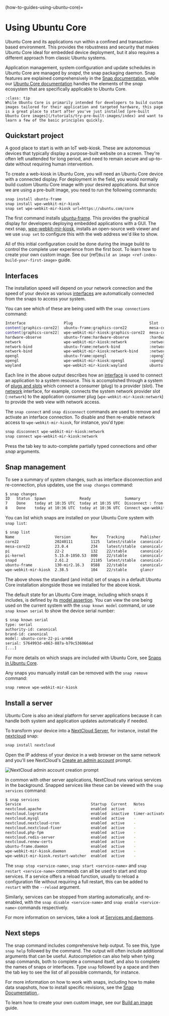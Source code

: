 (how-to-guides-using-ubuntu-core)=
# Using Ubuntu Core

Ubuntu Core and its applications run within a confined and transaction-based environment. This provides the robustness and security that makes Ubuntu Core ideal for embedded device deployment, but it also requires a different approach from classic Ubuntu systems. 

Application management, system configuration and update schedules in Ubuntu Core are managed by *snapd*, the snap packaging daemon. Snap features are explained comprehensively in the [Snap documentation](https://snapcraft.io/docs), while our [Ubuntu Core documentation](https://ubuntu.com/core/docs) handles the elements of the _snap_ ecosystem that are specifically applicable to Ubuntu Core.

```{admonition} Create your own images
:class: tip
While Ubuntu Core is primarily intended for developers to build custom images tailored for their application and targeted hardware, this page is a great place to start after you've just installed [pre-built Ubuntu Core images](/tutorials/try-pre-built-images/index) and want to learn a few of the basic principles quickly.
```

## Quickstart project

A good place to start is with an IoT web-kiosk. These are autonomous devices that typically display a purpose-built website on a screen. They're often left unattended for long period, and need to remain secure and up-to-date without requiring human intervention. 

To create a web-kiosk in Ubuntu Core, you will need an Ubuntu Core device with a connected display. For deployment in the field, you would normally build custom Ubuntu Core image with your desired applications. But since we are using a pre-built image, you need to run the following commands:

```bash
snap install ubuntu-frame 
snap install wpe-webkit-mir-kiosk
snap set wpe-webkit-mir-kiosk url=https://ubuntu.com/core
```

The first command installs [ubuntu-frame](https://snapcraft.io/ubuntu-frame). This provides the graphical display for developers deploying embedded applications with a GUI. The next snap, [wpe-webkit-mir-kiosk](https://snapcraft.io/wpe-webkit-mir-kiosk), installs an open-source web viewer and we use `snap set` to configure this with the web address we'd like to show. 

All of this initial configuration could be done during the image build to control the complete user experience from the first boot. To learn how to create your own custom image. See our {ref}`Build an image <ref-index-build-your-first-image>` guide.

## Interfaces

The installation speed will depend on your network connection and the speed of your device as various [interfaces](https://snapcraft.io/docs/interfaces) are automatically connected from the snaps to access your system. 

You can see which of these are being used with the `snap connections` command:

```bash
Interface                 Plug                                  Slot                         Notes
content[graphics-core22]  ubuntu-frame:graphics-core22          mesa-core22:graphics-core22  -
content[graphics-core22]  wpe-webkit-mir-kiosk:graphics-core22  mesa-core22:graphics-core22  -
hardware-observe          ubuntu-frame:hardware-observe         :hardware-observe            -
network                   wpe-webkit-mir-kiosk:network          :network                     -
network-bind              ubuntu-frame:network-bind             :network-bind                -
network-bind              wpe-webkit-mir-kiosk:network-bind     :network-bind                -
opengl                    ubuntu-frame:opengl                   :opengl                      -
opengl                    wpe-webkit-mir-kiosk:opengl           :opengl                      -
wayland                   wpe-webkit-mir-kiosk:wayland          ubuntu-frame:wayland         -
```

Each line in the above output describes how an [interface](https://snapcraft.io/docs/supported-interfaces) is used to connect an application to a system resource. This is accomplished through a system of [plugs and slots](https://snapcraft.io/docs/interface-management#heading--slots-plugs) which connect a consumer (plug) to a provider (slot). The [network](https://snapcraft.io/docs/network-interface) interface, for example, connects the system network provider slot (`:network`) to the application consumer plug (`wpe-webkit-mir-kiosk:network`) to provide the web view with network access.

The `snap connect` and `snap disconnect` commands are used to remove and activate an interface connection. To disable and then re-enable network access to `wpe-webkit-mir-kiosk`, for instance, you'd type:

```bash
snap disconnect wpe-webkit-mir-kiosk:network
snap connect wpe-webkit-mir-kiosk:network
```

Press the tab key to auto-complete partially typed connections and other _snap_ arguments.

## Snap management

To see a summary of system changes, such as interface disconnection and re-connection, plus updates, use the `snap changes` command:

```bash
$ snap changes
ID   Status  Spawn               Ready               Summary
7    Done    today at 10:35 UTC  today at 10:35 UTC  Disconnect : from wpe-webkit-mir-kiosk:network
8    Done    today at 10:36 UTC  today at 10:36 UTC  Connect wpe-webkit-mir-kiosk:network to snapd:network

```

You can list which snaps are installed on your Ubuntu Core system with `snap list`:

```bash
$ snap list
Name                  Version         Rev    Tracking       Publisher   Notes
core22                20240111        1125   latest/stable  canonical✓  base
mesa-core22           23.0.4          234    latest/stable  canonical✓  -
pi                    22-2            132    22/stable      canonical✓  gadget
pi-kernel             5.15.0-1050.53  800    22/stable      canonical✓  kernel
snapd                 2.61.2          21185  latest/stable  canonical✓  snapd
ubuntu-frame          130-mir2.16.3   8588   22/stable      canonical✓  -
wpe-webkit-mir-kiosk  2.38.5          104    22/stable      glancr      -
```

The above shows the standard (and initial) set of snaps in a default Ubuntu Core installation alongside those we installed for the above kiosk.

The default state for an Ubuntu Core image, including which snaps it includes, is defined by its [model assertion](/reference/assertions/model). You can view the one being used on the current system with the `snap known model` command, or use `snap known serial` to show the device serial number:

```bash
$ snap known serial
type: serial
authority-id: canonical
brand-id: canonical
model: ubuntu-core-22-pi-arm64
serial: 5764993d-e063-887a-b79c536066ad
[...]
```

For more details on which snaps are included with Ubuntu Core, see [Snaps in Ubuntu Core](/explanation/core-elements/snaps-in-ubuntu-core).

Any snaps you manually install can be removed with the `snap remove` command:

```bash
snap remove wpe-webkit-mir-kiosk
```

## Install a server

Ubuntu Core is also an ideal platform for server applications because it can handle both system and application updates automatically if needed.

To transform your device into a [NextCloud Server](https://nextcloud.com/athome/), for instance, install the [nextcloud](https://snapcraft.io/nextcloud) snap:

```bash
snap install nextcloud
```

Open the IP address of your device in a web browser on the same network and you'll see NextCloud's [Create an admin account](https://docs.nextcloud.com/server/latest/admin_manual/installation/installation_wizard.html) prompt.

![NextCloud admin account creation prompt](https://assets.ubuntu.com/v1/81d2e822-nextcloud.png)

In common with other server applications, NextCloud runs various services in the background. Snapped services like these can be viewed with the `snap services` command:

```bash
$ snap services
Service                               Startup  Current   Notes
nextcloud.apache                      enabled  active    -
nextcloud.logrotate                   enabled  inactive  timer-activated
nextcloud.mysql                       enabled  active    -
nextcloud.nextcloud-cron              enabled  active    -
nextcloud.nextcloud-fixer             enabled  active    -
nextcloud.php-fpm                     enabled  active    -
nextcloud.redis-server                enabled  active    -
nextcloud.renew-certs                 enabled  active    -
ubuntu-frame.daemon                   enabled  active    -
wpe-webkit-mir-kiosk.daemon           enabled  active    -
wpe-webkit-mir-kiosk.restart-watcher  enabled  active    -
```

The `snap stop <service-name>`, `snap start <service-name>` and `snap restart <service-name>` commands can all be used to start and stop services. If a service offers a reload function, usually to reload a configuration file without requiring a full restart, this can be added to `restart` with the `--reload` argument.

Similarly, services can be stopped from starting automatically, and re-enabled, with the `snap disable <service-name>` and `snap enable <service-name>` commands respectively.

For more information on services, take a look at [Services and daemons](https://snapcraft.io/docs/services-and-daemons).

## Next steps

The snap command includes comprehensive help output. To see this, type `snap help` followed by the command. The output will often include additional arguments that can be useful. Autocompletion can also help when tying snap commands, both to complete a command itself, and also to complete the names of snaps or interfaces. Type `snap` followed by a space and then the tab key to see the list of all possible commands, for instance.

For more information on how to work with snaps, including how to make data snapshots, how to install specific revisions, see the [Snap Documentation ](https://snapcraft.io/docs/). 

To learn how to create your own custom image, see our [Build an image](/tutorials/build-your-first-image/index) guide.

